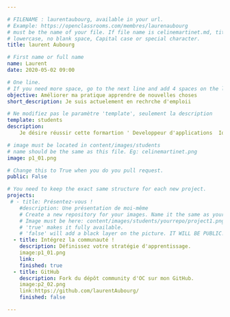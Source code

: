```yaml
---

# FILENAME : laurentaubourg, available in your url.
# Example: https://openclassrooms.com/membres/laurenaubourg
# must be the name of your file. If file name is celinemartinet.md, title is celinemartinet.
# lowercase, no blank space, Capital case or special character.
title: laurent Aubourg

# First name or full name
name: Laurent
date: 2020-05-02 09:00

# One line.
# If you need more space, go to the next line and add 4 spaces on the left, as in 'description'.
objective: Améliorer ma pratique apprendre de nouvelles choses
short_description: Je suis actuelement en rechrche d'emploii

# Ne modifiez pas le paramètre 'template', seulement la description
template: students
description:
    Je désire réussir cette formartion ' Developpeur d'applications  Ios ' dans une pratique commune avec tous las  autres membres de ce groupe

# image must be located in content/images/students
# name should be the same as this file. Eg: celinemartinet.png
image: p1_01.png

# Change this to True when you do you pull request.
public: False

# You need to keep the exact same structure for each new project.
projects:
 # - title: Présentez-vous !
    #description: Une présentation de moi-même
    # Create a new repository for your images. Name it the same as your nickname and profile picture.
    # Image must be here: content/images/students/yourrepo/project1.png
    # 'true' makes it fully available.
    # 'false' will add a black layer on the picture. IT WILL BE PUBLIC!
  - title: Intégrez la communauté !
    description: Définissez votre stratégie d'apprentissage. 
    image:p1_01.png
    link:
    finished: true
  - title: GitHub
    description: Fork du dépôt community d'OC sur mon GitHub. 
    image:p2_02.png
    link:https://github.com/laurentAubourg/
    finished: false

---
```


